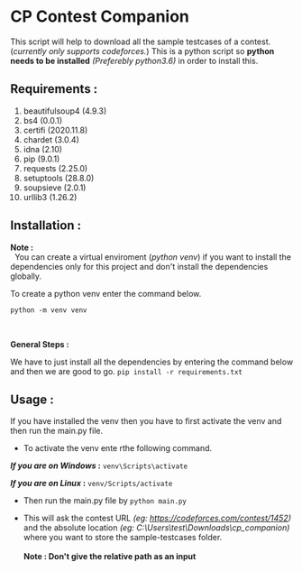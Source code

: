 # CP Contest Companion

 This script will help to download all the sample testcases of a contest.(_currently only supports codeforces._) This is a python script so **python needs to be installed** _(Preferebly python3.6)_ in order to install this.

 ## Requirements :

1. beautifulsoup4 (4.9.3)
2. bs4 (0.0.1)
3. certifi (2020.11.8)
4. chardet (3.0.4)
5. idna (2.10)
6. pip (9.0.1)
7. requests (2.25.0)
8. setuptools (28.8.0)
9. soupsieve (2.0.1)
10. urllib3 (1.26.2)

## Installation :

**Note :** <br> &nbsp; You can create a virtual enviroment (_python venv_) if you want to install the dependencies only for this project and don't install the dependencies globally.

To create a python venv enter the command below.

`python -m venv venv`

<br>

**General Steps :**

We have to just install all the dependencies by entering the command below and then we are good to go.
``pip install -r requirements.txt``

## Usage :

 If you have installed the venv then you have to first activate the venv and then run the main.py file.

- To activate the venv ente rthe following command.

**_If you are on Windows_ :**
`venv\Scripts\activate`

**_If you are on Linux_ :**
`venv/Scripts/activate`

- Then run the main.py file by 
`python main.py`

- This will ask the contest URL _(eg: https://codeforces.com/contest/1452)_ and the absolute location _(eg: C:\\Users\\test\\Downloads\\cp_companion)_ where you want to store the sample-testcases folder.<br><br> **Note : Don't give the relative path as an input** 
